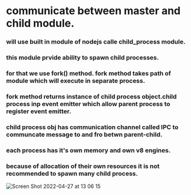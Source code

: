 # communicate between master and child module.
### will use built in module of nodejs calle child_process module.
### this module prvide ability to spawn child processes.
### for that we use fork() method. fork method takes path of module which will execute in separate process.
### fork method returns instance of child process object.child process inp event emitter which allow parent process to register event emitter.
### child process obj has communication channel called IPC to communcate message to and fro betwn parent-child.
### each process has it's own memory and own v8 engines.
### because of allocation of their own resources it is not recommended to spawn many child process.
![Screen Shot 2022-04-27 at 13 06 15](https://user-images.githubusercontent.com/103139099/165464726-80f9a6df-60b7-4c58-bb8a-e49abeebbb22.jpg)


